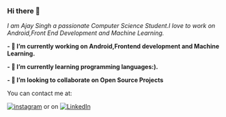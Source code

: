### Hi there 👋
*I am Ajay Singh a passionate Computer Science Student.I love*
*to work on Android,Front End Development and Machine Learning.*






**- 🔭 I’m currently working on Android,Frontend development and Machine Learning.**

**- 🌱 I’m currently learning programming languages:).**

**- 👯 I’m looking to collaborate on Open Source Projects**


You can contact me at:

[![instagram][1.2]][1] or on [![LinkedIn][2.2]][2]

[1.2]:https://www.instagram.com/static/images/ico/apple-touch-icon-76x76-precomposed.png/666282be8229.png
[1]:https://www.instagram.com/_ajay_kripa
[2.2]:https://static.licdn.com/sc/h/eahiplrwoq61f4uan012ia17i
[2]:https://www.linkedin.com/in/ajay-singh-a477b21aa





